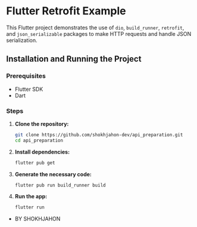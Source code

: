 
# Flutter Retrofit Example

This Flutter project demonstrates the use of `dio`, `build_runner`, `retrofit`, and `json_serializable` packages to make HTTP requests and handle JSON serialization.

## Installation and Running the Project

### Prerequisites

- Flutter SDK
- Dart

### Steps

1. **Clone the repository:**
   ```sh
   git clone https://github.com/shokhjahon-dev/api_preparation.git
   cd api_preparation 
   ```

2. **Install dependencies:**
   ```sh
   flutter pub get
   ```

3. **Generate the necessary code:**
   ```sh
   flutter pub run build_runner build
   ```

4. **Run the app:**
   ```sh
   flutter run
   ```


- BY SHOKHJAHON